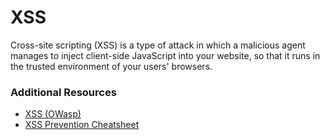 # XSS

Cross-site scripting (XSS) is a type of attack in which a malicious agent manages to inject client-side JavaScript into your website, so that it runs in the trusted environment of your users' browsers.



### Additional Resources
+ [XSS (OWasp)](https://www.owasp.org/index.php/Cross-site_Scripting_(XSS))
+ [XSS Prevention Cheatsheet](https://www.owasp.org/index.php/XSS_(Cross_Site_Scripting)_Prevention_Cheat_Sheet)

<docmeta name="uniqueID" value="XSS397141">
<docmeta name="displayName" value="XSS">
